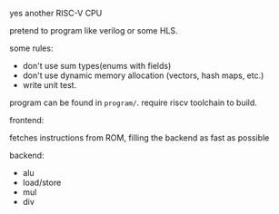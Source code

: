 yes another RISC-V CPU

pretend to program like verilog or some HLS.

some rules:
- don't use sum types(enums with fields)
- don't use dynamic memory allocation (vectors, hash maps, etc.)
- write unit test.

program can be found in `program/`. require riscv toolchain to build.

frontend:

fetches instructions from ROM, filling the backend as fast as possible

backend:

- alu
- load/store
- mul
- div

